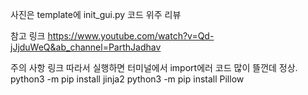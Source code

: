 ﻿사진은 template에 init_gui.py 코드 위주 리뷰

참고 링크 https://www.youtube.com/watch?v=Qd-jJjduWeQ&ab_channel=ParthJadhav

주의 사항
링크 따라서 실행하면 터미널에서 import에러 코드 많이 뜰껀데 정상.
python3 -m pip install jinja2
python3 -m pip install Pillow

